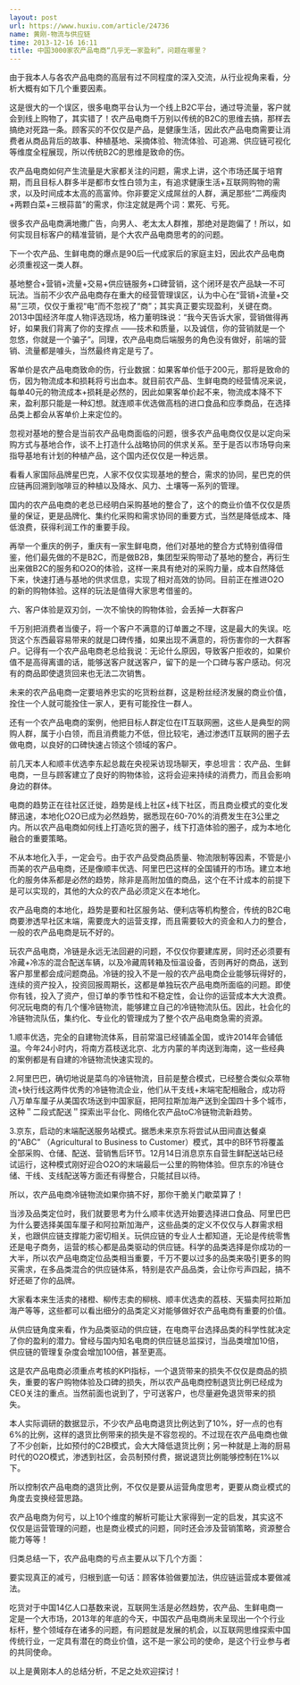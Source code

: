 ```yaml
---
layout: post
url: https://www.huxiu.com/article/24736
name: 黄刚-物流与供应链
time: 2013-12-16 16:11
title: 中国3000家农产品电商“几乎无一家盈利”，问题在哪里？
---
```

由于我本人与各农产品电商的高层有过不同程度的深入交流，从行业视角来看，分析大概有如下几个重要因素。

这是很大的一个误区，很多电商平台认为一个线上B2C平台，通过导流量，客户就会到线上购物了，其实错了！农产品电商千万别以传统的B2C的思维去搞，那样去搞绝对死路一条。顾客买的不仅仅是产品，是健康生活，因此农产品电商需要让消费者从商品背后的故事、种植基地、采摘体验、物流体验、可追溯、供应链可视化等维度全程展现，所以传统B2C的思维是致命的伤。

农产品电商如何产生流量是大家都关注的问题，需求上讲，这个市场还属于培育期，而且目标人群多半是都市女性白领为主，有追求健康生活+互联网购物的需求，以及时间成本太高的高富帅。你非要定义成屌丝的人群，满足那些“二两瘦肉+两颗白菜+三根蒜苗”的需求，你注定就是两个词：累死、亏死。

很多农产品电商满地撒广告，向男人、老太太人群推，那绝对是跑偏了！所以，如何实现目标客户的精准营销，是个大农产品电商思考的的问题。

下一个农产品、生鲜电商的爆点是90后一代成家后的家庭主妇，因此农产品电商必须重视这一类人群。

基地整合+营销+流量+交易+供应链服务+口碑营销，这个闭环是农产品缺一不可玩法。当前不少农产品电商存在重大的经营管理误区，认为中心在“营销+流量+交易”三项，仅仅于重视“电”而不忽视了“商”；其实真正要实现盈利，关键在商。2013中国经济年度人物评选现场，格力董明珠说：“我今天告诉大家，营销做得再好，如果我们背离了你的支撑点 ——技术和质量，以及诚信，你的营销就是一个忽悠，你就是一个骗子”。同理，农产品电商后端服务的角色没有做好，前端的营销、流量都是噱头，当然最终肯定是亏了。

客单价是农产品电商致命的伤，行业数据：如果客单价低于200元，那将是致命的伤，因为物流成本和损耗将亏出血本。就目前农产品、生鲜电商的经营情况来说，每单40元的物流成本+损耗是必然的，因此如果客单价起不来，物流成本降不下来，盈利那只能是一种幻想。就连顺丰优选做高档的进口食品和应季商品，在选择品类上都会从客单价上来定位的。

忽视对基地的整合是当前农产品电商面临的问题，很多农产品电商仅仅是以定向采购方式与基地合作，谈不上打造什么战略协同的供求关系。至于是否以市场导向来指导基地有计划的种植产品，这个国内还仅仅是一种远景。

看看人家国际品牌星巴克，人家不仅仅实现基地的整合，需求的协同，星巴克的供应链再回溯到咖啡豆的种植以及降水、风力、土壤等一系列的管理。

国内的农产品电商的老总已经明白采购基地的整合了，这个的商业价值不仅仅是质量的保证，更是品牌化、集约化采购和需求协同的重要方式，当然是降低成本、降低浪费，获得利润工作的重要手段。

再举一个重庆的例子，重庆有一家生鲜电商，他们对基地的整合方式特别值得借鉴，他们最先做的不是B2C，而是做B2B，集团型采购带动了基地的整合，再衍生出来做B2C的服务和O2O的体验，这样一来具有绝对的采购力量，成本自然降低下来，快速打通与基地的供求信息，实现了相对高效的协同。目前正在推进O2O的新的购物体验。这样的玩法是值得大家思考借鉴的。

六、客户体验是双刃剑，一次不愉快的购物体验，会丢掉一大群客户

千万别把消费者当傻子，将一个客户不满意的订单置之不理，这是最大的失误。吃货这个东西最容易带来的就是口碑传播，如果出现不满意的，将伤害你的一大群客户。记得有一个农产品电商老总给我说：无论什么原因，导致客户拒收的，如果价值不是高得离谱的话，能够送客户就送客户，留下的是一个口碑与客户感动。何况有的商品即使退货回来也无法二次销售。

未来的农产品电商一定要培养忠实的吃货粉丝群，这是粉丝经济发展的商业价值，拴住一个人就可能拴住一家人，更有可能拴住一群人。

还有一个农产品电商的案例，他把目标人群定位在IT互联网圈，这些人是典型的网购人群，属于小白领，而且消费能力不低，但比较宅，通过渗透IT互联网的圈子去做电商，以良好的口碑快速占领这个领域的客户。

前几天本人和顺丰优选李东起总裁在央视采访现场聊天，李总坦言：农产品、生鲜电商，一旦与顾客建立了良好的购物体验，这将会迎来持续的消费力，而且会影响身边的群体。

电商的趋势正在往社区迁徙，趋势是线上社区+线下社区，而且商业模式的变化发酵迅速，本地化O2O已成为必然趋势，据悉现在60-70%的消费发生在3公里之内。所以农产品电商如何线上打造吃货的圈子，线下打造体验的圈子，成为本地化融合的重要策略。

不从本地化入手，一定会亏。由于农产品受商品质量、物流限制等因素，不管是小而美的农产品电商，还是像顺丰优选、阿里巴巴这样的全国铺开的市场。建立本地化的服务体系都是必然的趋势，除非是高附加值的商品，这个在不计成本的前提下是可以实现的，其他的大众的农产品必须定义在本地化。

农产品电商的本地化，趋势是要和社区服务站、便利店等机构整合，传统的B2C电商要渗透早社区末端，需要庞大的运营支撑，而且需要较大的资金和人力的整合，一般的农产品电商是玩不好的。

玩农产品电商，冷链是永远无法回避的问题，不仅仅你要建库房，同时还必须要有冷藏+冷冻的混合配送车辆，以及冷藏周转箱及恒温设备，否则再好的商品，送到客户那里都会成问题商品。冷链的投入不是一般的农产品电商企业能够玩得好的，连续的资产投入，投资回报周期长，这都是单独玩农产品电商所面临的问题。即使你有钱，投入了资产，但订单的季节性和不稳定性，会让你的运营成本大大浪费。何况玩电商的有几个懂冷链物流，能够建立自己的冷链物流队伍。因此，社会化的冷链物流队伍，集约化、专业化的管理成为了整个农产品电商急需的资源。

1.顺丰优选，完全的自建物流体系，目前常温已经铺盖全国，或许2014年会铺低温。今年24小时内，将南方荔枝送北京、北方内蒙的羊肉送到海南，这一些经典的案例都是有自建的冷链物流快速实现的。

2.阿里巴巴，确切地说是菜鸟的冷链物流，目前是整合模式，已经整合类似众萃物流+快行线这两件优秀的冷链物流企业，他们从干支线+末端宅配相融合，成功将八万单车厘子从美国农场送到中国家庭，把阿拉斯加海产送到全国四十多个城市，这种＂二段式配送＂探索出平台化、网络化农产品toC冷链物流新趋势。

3.京东，启动的末端配送服务站模式。据悉未来京东将尝试从田间直达餐桌的“ABC” （Agricultural to Business to Customer）模式，其中的B环节将覆盖全部采购、仓储、配送、营销售后环节。12月14日消息京东自营生鲜配送站已经试运行，这种模式刚好迎合O2O的末端最后一公里的购物体验。但京东的冷链仓储、干线、支线配送等方面还有得整合，只能拭目以待。

所以，农产品电商冷链物流如果你搞不好，那你干脆关门歇菜算了！

当涉及品类定位时，我们就要思考为什么顺丰优选开始要选择进口食品、阿里巴巴为什么要选择美国车厘子和阿拉斯加海产，这些品类的定义不仅仅与人群需求相关，也跟供应链支撑能力密切相关。玩供应链的专业人士都知道，无论是传统零售还是电子商务，运营的核心都是品类驱动的供应链。科学的品类选择是你成功的一大半，所以农产品电商定位品类相当重要，千万不要以过多的品类来吸引更多的购买需求，在多品类混合的供应链体系，特别是农产品品类，会让你亏声四起，搞不好还砸了你的品牌。

大家看本来生活卖的禇橙、柳传志卖的柳桃、顺丰优选卖的荔枝、天猫卖阿拉斯加海产等等，这些都可以看出细分的品类定义对能够做好农产品电商有重要的价值。

从供应链角度来看，作为品类驱动的供应链，在电商平台选择品类的科学性就决定了你的盈利的潜力。曾经与国内知名电商的供应链总监探讨，当品类增加10倍，供应链的管理复杂度会增加100倍，甚至更高。

这是农产品电商必须重点考核的KPI指标，一个退货带来的损失不仅仅是商品的损失，重要的客户购物体验及口碑的损失，所以农产品电商控制退货比例已经成为CEO关注的重点。当然前面也说到了，宁可送客户，也尽量避免退货带来的损失。

本人实际调研的数据显示，不少农产品电商退货比例达到了10%，好一点的也有6%的比例，这样的退货比例带来的损失是不容忽视的。不过现在农产品电商也做了不少创新，比如预付的C2B模式，会大大降低退货比例；另一种就是上海的厨易时代的O2O模式，渗透到社区，会员制预付费，据说退货比例能够控制在1%以下。

所以控制农产品电商的退货比例，不仅仅是要从运营角度思考，更要从商业模式的角度去变换经营思路。

农产品电商为何亏，以上10个维度的解析可能让大家得到一定的启发，其实这不仅仅是运营管理的问题，也是商业模式的问题，同时还会涉及营销策略，资源整合能力等等！

归类总结一下，农产品电商的亏点主要从以下几个方面：

要实现真正的减亏，归根到底一句话：顾客体验做要加法，供应链运营成本要做减法。

吃货对于中国14亿人口基数来说，互联网生活是必然趋势，农产品、生鲜电商一定是一个大市场，2013年的年底的今天，中国农产品电商尚未呈现出一个个行业标杆，整个领域存在诸多的问题，有问题就是发展的机会，以互联网思维探索中国传统行业，一定具有潜在的商业价值，这不是一家公司的使命，是这个行业参与者的共同使命。

以上是黄刚本人的总结分析，不足之处欢迎探讨！

